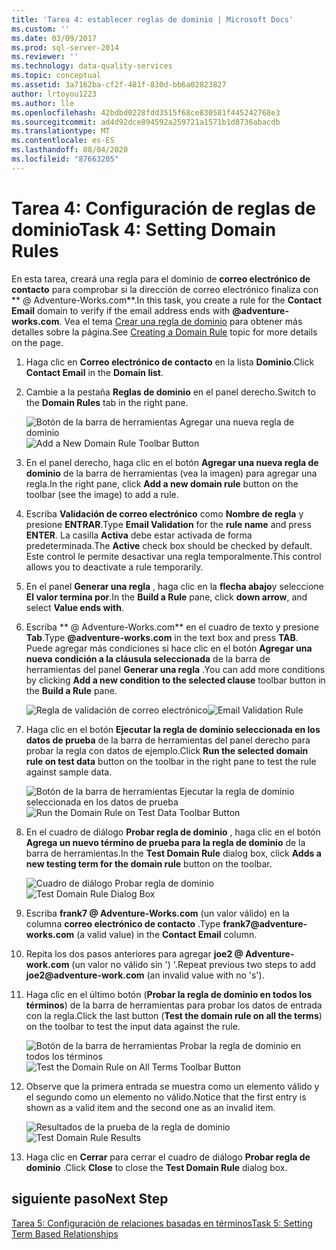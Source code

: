 ```yaml
---
title: 'Tarea 4: establecer reglas de dominio | Microsoft Docs'
ms.custom: ''
ms.date: 03/09/2017
ms.prod: sql-server-2014
ms.reviewer: ''
ms.technology: data-quality-services
ms.topic: conceptual
ms.assetid: 3a7162ba-cf2f-481f-830d-bb6a02823827
author: lrtoyou1223
ms.author: lle
ms.openlocfilehash: 42bdbd0228fdd3515f68ce830581f445242768e3
ms.sourcegitcommit: ad4d92dce894592a259721a1571b1d8736abacdb
ms.translationtype: MT
ms.contentlocale: es-ES
ms.lasthandoff: 08/04/2020
ms.locfileid: "87663205"
---
```

# <a name="task-4-setting-domain-rules"></a><span data-ttu-id="4351b-102">Tarea 4: Configuración de reglas de dominio</span><span class="sxs-lookup"><span data-stu-id="4351b-102">Task 4: Setting Domain Rules</span></span>
  <span data-ttu-id="4351b-103">En esta tarea, creará una regla para el dominio de **correo electrónico de contacto** para comprobar si la dirección de correo electrónico finaliza con \*\* \@ Adventure-Works.com\*\*.</span><span class="sxs-lookup"><span data-stu-id="4351b-103">In this task, you create a rule for the **Contact Email** domain to verify if the email address ends with **\@adventure-works.com**.</span></span> <span data-ttu-id="4351b-104">Vea el tema [Crear una regla de dominio](https://msdn.microsoft.com/library/hh510397.aspx) para obtener más detalles sobre la página.</span><span class="sxs-lookup"><span data-stu-id="4351b-104">See [Creating a Domain Rule](https://msdn.microsoft.com/library/hh510397.aspx) topic for more details on the page.</span></span>  
  
1.  <span data-ttu-id="4351b-105">Haga clic en **Correo electrónico de contacto** en la lista **Dominio**.</span><span class="sxs-lookup"><span data-stu-id="4351b-105">Click **Contact Email** in the **Domain list**.</span></span>  
  
2.  <span data-ttu-id="4351b-106">Cambie a la pestaña **Reglas de dominio** en el panel derecho.</span><span class="sxs-lookup"><span data-stu-id="4351b-106">Switch to the **Domain Rules** tab in the right pane.</span></span>  
  
     <span data-ttu-id="4351b-107">![Botón de la barra de herramientas Agregar una nueva regla de dominio](../../2014/tutorials/media/et-settingdomainrules-01.jpg "Botón de la barra de herramientas Agregar una nueva regla de dominio")</span><span class="sxs-lookup"><span data-stu-id="4351b-107">![Add a New Domain Rule Toolbar Button](../../2014/tutorials/media/et-settingdomainrules-01.jpg "Add a New Domain Rule Toolbar Button")</span></span>  
  
3.  <span data-ttu-id="4351b-108">En el panel derecho, haga clic en el botón **Agregar una nueva regla de dominio** de la barra de herramientas (vea la imagen) para agregar una regla.</span><span class="sxs-lookup"><span data-stu-id="4351b-108">In the right pane, click **Add a new domain rule** button on the toolbar (see the image) to add a rule.</span></span>  
  
4.  <span data-ttu-id="4351b-109">Escriba **Validación de correo electrónico** como **Nombre de regla** y presione **ENTRAR**.</span><span class="sxs-lookup"><span data-stu-id="4351b-109">Type **Email Validation** for the **rule name** and press **ENTER**.</span></span> <span data-ttu-id="4351b-110">La casilla **Activa** debe estar activada de forma predeterminada.</span><span class="sxs-lookup"><span data-stu-id="4351b-110">The **Active** check box should be checked by default.</span></span> <span data-ttu-id="4351b-111">Este control le permite desactivar una regla temporalmente.</span><span class="sxs-lookup"><span data-stu-id="4351b-111">This control allows you to deactivate a rule temporarily.</span></span>  
  
5.  <span data-ttu-id="4351b-112">En el panel **Generar una regla** , haga clic en la **flecha abajo**y seleccione **El valor termina por**.</span><span class="sxs-lookup"><span data-stu-id="4351b-112">In the **Build a Rule** pane, click **down arrow**, and select **Value ends with**.</span></span>  
  
6.  <span data-ttu-id="4351b-113">Escriba \*\* \@ Adventure-Works.com\*\* en el cuadro de texto y presione **Tab**.</span><span class="sxs-lookup"><span data-stu-id="4351b-113">Type **\@adventure-works.com** in the text box and press **TAB**.</span></span> <span data-ttu-id="4351b-114">Puede agregar más condiciones si hace clic en el botón **Agregar una nueva condición a la cláusula seleccionada** de la barra de herramientas del panel **Generar una regla** .</span><span class="sxs-lookup"><span data-stu-id="4351b-114">You can add more conditions by clicking **Add a new condition to the selected clause** toolbar button in the **Build a Rule** pane.</span></span>  
  
     <span data-ttu-id="4351b-115">![Regla de validación de correo electrónico](../../2014/tutorials/media/et-settingdomainrules-02.jpg "Regla de validación de correo electrónico")</span><span class="sxs-lookup"><span data-stu-id="4351b-115">![Email Validation Rule](../../2014/tutorials/media/et-settingdomainrules-02.jpg "Email Validation Rule")</span></span>  
  
7.  <span data-ttu-id="4351b-116">Haga clic en el botón **Ejecutar la regla de dominio seleccionada en los datos de prueba** de la barra de herramientas del panel derecho para probar la regla con datos de ejemplo.</span><span class="sxs-lookup"><span data-stu-id="4351b-116">Click **Run the selected domain rule on test data** button on the toolbar in the right pane to test the rule against sample data.</span></span>  
  
     <span data-ttu-id="4351b-117">![Botón de la barra de herramientas Ejecutar la regla de dominio seleccionada en los datos de prueba](../../2014/tutorials/media/et-settingdomainrules-03.jpg "Botón de la barra de herramientas Ejecutar la regla de dominio seleccionada en los datos de prueba")</span><span class="sxs-lookup"><span data-stu-id="4351b-117">![Run the Domain Rule on Test Data Toolbar Button](../../2014/tutorials/media/et-settingdomainrules-03.jpg "Run the Domain Rule on Test Data Toolbar Button")</span></span>  
  
8.  <span data-ttu-id="4351b-118">En el cuadro de diálogo **Probar regla de dominio** , haga clic en el botón **Agrega un nuevo término de prueba para la regla de dominio** de la barra de herramientas.</span><span class="sxs-lookup"><span data-stu-id="4351b-118">In the **Test Domain Rule** dialog box, click **Adds a new testing term for the domain rule** button on the toolbar.</span></span>  
  
     <span data-ttu-id="4351b-119">![Cuadro de diálogo Probar regla de dominio](../../2014/tutorials/media/et-settingdomainrules-04.jpg "Cuadro de diálogo Probar regla de dominio")</span><span class="sxs-lookup"><span data-stu-id="4351b-119">![Test Domain Rule Dialog Box](../../2014/tutorials/media/et-settingdomainrules-04.jpg "Test Domain Rule Dialog Box")</span></span>  
  
9. <span data-ttu-id="4351b-120">Escriba **frank7 \@ Adventure-Works.com** (un valor válido) en la columna **correo electrónico de contacto** .</span><span class="sxs-lookup"><span data-stu-id="4351b-120">Type **frank7\@adventure-works.com** (a valid value) in the **Contact Email** column.</span></span>  
  
10. <span data-ttu-id="4351b-121">Repita los dos pasos anteriores para agregar **joe2 \@ Adventure-work.com** (un valor no válido sin ') '.</span><span class="sxs-lookup"><span data-stu-id="4351b-121">Repeat previous two steps to add **joe2\@adventure-work.com** (an invalid value with no 's').</span></span>  
  
11. <span data-ttu-id="4351b-122">Haga clic en el último botón (**Probar la regla de dominio en todos los términos**) de la barra de herramientas para probar los datos de entrada con la regla.</span><span class="sxs-lookup"><span data-stu-id="4351b-122">Click the last button (**Test the domain rule on all the terms**) on the toolbar to test the input data against the rule.</span></span>  
  
     <span data-ttu-id="4351b-123">![Botón de la barra de herramientas Probar la regla de dominio en todos los términos](../../2014/tutorials/media/et-settingdomainrules-05.jpg "Botón de la barra de herramientas Probar la regla de dominio en todos los términos")</span><span class="sxs-lookup"><span data-stu-id="4351b-123">![Test the Domain Rule on All Terms Toolbar Button](../../2014/tutorials/media/et-settingdomainrules-05.jpg "Test the Domain Rule on All Terms Toolbar Button")</span></span>  
  
12. <span data-ttu-id="4351b-124">Observe que la primera entrada se muestra como un elemento válido y el segundo como un elemento no válido.</span><span class="sxs-lookup"><span data-stu-id="4351b-124">Notice that the first entry is shown as a valid item and the second one as an invalid item.</span></span>  
  
     <span data-ttu-id="4351b-125">![Resultados de la prueba de la regla de dominio](../../2014/tutorials/media/et-settingdomainrules-06.jpg "Resultados de la prueba de la regla de dominio")</span><span class="sxs-lookup"><span data-stu-id="4351b-125">![Test Domain Rule Results](../../2014/tutorials/media/et-settingdomainrules-06.jpg "Test Domain Rule Results")</span></span>  
  
13. <span data-ttu-id="4351b-126">Haga clic en **Cerrar** para cerrar el cuadro de diálogo **Probar regla de dominio** .</span><span class="sxs-lookup"><span data-stu-id="4351b-126">Click **Close** to close the **Test Domain Rule** dialog box.</span></span>  
  
## <a name="next-step"></a><span data-ttu-id="4351b-127">siguiente paso</span><span class="sxs-lookup"><span data-stu-id="4351b-127">Next Step</span></span>  
 [<span data-ttu-id="4351b-128">Tarea 5: Configuración de relaciones basadas en términos</span><span class="sxs-lookup"><span data-stu-id="4351b-128">Task 5: Setting Term Based Relationships</span></span>](../../2014/tutorials/task-5-setting-term-based-relationships.md)  
  
  
